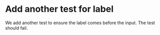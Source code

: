 # Add another test for label

We add another test to ensure the label comes before the input. The test should fail.
